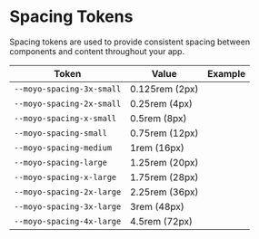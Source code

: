 # Spacing Tokens

Spacing tokens are used to provide consistent spacing between components and content throughout your app.

| Token                   | Value          | Example                                                                                                         |
| ----------------------- | -------------- | --------------------------------------------------------------------------------------------------------------- |
| `--moyo-spacing-3x-small` | 0.125rem (2px) | <div class="spacing-demo" style="width: var(--moyo-spacing-3x-small); height: var(--moyo-spacing-3x-small);"></div> |
| `--moyo-spacing-2x-small` | 0.25rem (4px)  | <div class="spacing-demo" style="width: var(--moyo-spacing-2x-small); height: var(--moyo-spacing-2x-small);"></div> |
| `--moyo-spacing-x-small`  | 0.5rem (8px)   | <div class="spacing-demo" style="width: var(--moyo-spacing-x-small); height: var(--moyo-spacing-x-small);"></div>   |
| `--moyo-spacing-small`    | 0.75rem (12px) | <div class="spacing-demo" style="width: var(--moyo-spacing-small); height: var(--moyo-spacing-small);"></div>       |
| `--moyo-spacing-medium`   | 1rem (16px)    | <div class="spacing-demo" style="width: var(--moyo-spacing-medium); height: var(--moyo-spacing-medium);"></div>     |
| `--moyo-spacing-large`    | 1.25rem (20px) | <div class="spacing-demo" style="width: var(--moyo-spacing-large); height: var(--moyo-spacing-large);"></div>       |
| `--moyo-spacing-x-large`  | 1.75rem (28px) | <div class="spacing-demo" style="width: var(--moyo-spacing-x-large); height: var(--moyo-spacing-x-large);"></div>   |
| `--moyo-spacing-2x-large` | 2.25rem (36px) | <div class="spacing-demo" style="width: var(--moyo-spacing-2x-large); height: var(--moyo-spacing-2x-large);"></div> |
| `--moyo-spacing-3x-large` | 3rem (48px)    | <div class="spacing-demo" style="width: var(--moyo-spacing-3x-large); height: var(--moyo-spacing-3x-large);"></div> |
| `--moyo-spacing-4x-large` | 4.5rem (72px)  | <div class="spacing-demo" style="width: var(--moyo-spacing-4x-large); height: var(--moyo-spacing-4x-large);"></div> |

